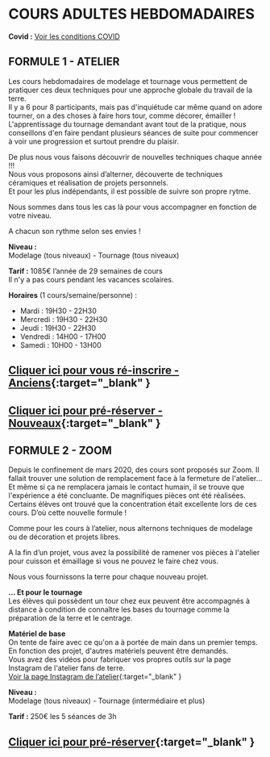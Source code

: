 # COURS ADULTES HEBDOMADAIRES  
**Covid :** [Voir les conditions COVID](covid)  
  
  
## FORMULE 1 - ATELIER  

Les cours hebdomadaires de modelage et tournage vous permettent de pratiquer ces deux techniques pour une approche globale du travail de la terre.  
Il y a 6 pour 8 participants, mais pas d'inquiétude car même quand on adore tourner, on a des choses à faire hors tour, comme décorer, émailler !  
L'apprentissage du tournage demandant avant tout de la pratique, nous conseillons d'en faire pendant plusieurs séances de suite pour commencer à voir une progression et surtout prendre du plaisir.  

De plus nous vous faisons découvrir de nouvelles techniques chaque année !!!  
Nous vous proposons ainsi d’alterner, découverte de techniques céramiques et réalisation de projets personnels.  
Et pour les plus indépendants, il est possible de suivre son propre rytme.  

Nous sommes dans tous les cas là pour vous accompagner en fonction de votre niveau.

A chacun son rythme selon ses envies !  


**Niveau :**  
Modelage (tous niveaux) - Tournage (tous niveaux)  

**Tarif :** 1085€ l’année de 29 semaines de cours  
Il n'y a pas cours pendant les vacances scolaires.  

**Horaires** (1 cours/semaine/personne) :  
- Mardi    : 19H30 - 22H30  
- Mercredi : 19H30 - 22H30 
- Jeudi    : 19H30 - 22H30
- Vendredi : 14H00 - 17H00
- Samedi   : 10H00 - 13H00

## [Cliquer ici pour vous ré-inscrire - Anciens](https://docs.google.com/forms/d/e/1FAIpQLSd-ojCgc3tsQm-E5DAUp90lc0Bsf14EPRmRaBnD489RzvEXTQ/viewform?vc=0&c=0&w=1&flr=0){:target="_blank" }  

## [Cliquer ici pour pré-réserver - Nouveaux](https://docs.google.com/forms/d/e/1FAIpQLSfiOYuRfo39ey0bUvQk9uAFC9Z9DWT6ejF2WJXZdvXktcWh9g/viewform?vc=0&c=0&w=1&flr=0){:target="_blank" }  




## FORMULE 2 - ZOOM  

Depuis le confinement de mars 2020, des cours sont proposés sur Zoom.
Il fallait trouver une solution de remplacement face à la fermeture de l'atelier...
Et même si ça ne remplacera jamais le contact humain, il se trouve que l'expérience a été concluante. De magnifiques pièces ont été réalisées. Certains élèves ont trouvé que la concentration était excellente lors de ces cours. D’où cette nouvelle formule !  

Comme pour les cours à l’atelier, nous alternons techniques de modelage ou de décoration et projets libres.  

A la fin d’un projet, vous avez la possibilité de ramener vos pièces à l'atelier pour cuisson et émaillage si vous ne pouvez le faire chez vous. 

Nous vous fournissons la terre pour chaque nouveau projet.  


**… Et pour le tournage**  
Les élèves qui possèdent un tour chez eux peuvent être accompagnés à distance à condition de connaître les bases du tournage comme la préparation de la terre et le centrage.  

**Matériel de base**  
On tente de faire avec ce qu'on a à portée de main dans un premier temps.  
En fonction des projet, d'autres matériels peuvent être demandés.  
Vous avez des vidéos pour fabriquer vos propres outils sur la page Instagram de l'atelier fans de terre.  
[Voir la page Instagram de l’atelier](https://www.instagram.com/fansdeterre/){:target="_blank" } 

**Niveau :**  
Modelage (tous niveaux) - Tournage (intermédiaire et plus)  

**Tarif :** 250€ les 5 séances de 3h  

## [Cliquer ici pour pré-réserver](https://docs.google.com/forms/d/e/1FAIpQLSfiOYuRfo39ey0bUvQk9uAFC9Z9DWT6ejF2WJXZdvXktcWh9g/viewform?vc=0&c=0&w=1&flr=0){:target="_blank" } 

